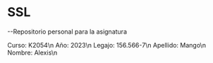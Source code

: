 # SSL
--Repositorio personal para la asignatura

Curso: K2054\n
Año: 2023\n
Legajo: 156.566-7\n
Apellido: Mango\n
Nombre: Alexis\n
